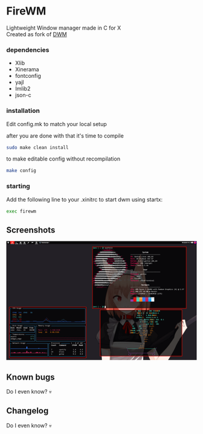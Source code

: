 # FireWM
Lightweight Window manager made in C for X <br>
Created as fork of [DWM](https://dwm.suckless.org/)

### dependencies
* Xlib
* Xinerama
* fontconfig
* yajl
* Imlib2
* json-c

### installation
Edit config.mk to match your local setup

after you are done with that
it's time to compile

```sh
sudo make clean install
```
to make editable config without recompilation

```sh
make config
```

### starting

Add the following line to your .xinitrc to start dwm using startx:

```sh
exec firewm
```

## Screenshots
![Screenshot1](./screenshots/example1.png)

## Known bugs
Do I even know? 💀

## Changelog
Do I even know? 💀

